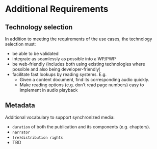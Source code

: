 # Additional Requirements

## Technology selection
In addition to meeting the requirements of the use cases, the technology selection must:

* be able to be validated
* integrate as seamlessly as possible into a WP/PWP
* be web-friendly (includes both using existing technologies where possible and also being developer-friendly)
* facilitate fast lookups by reading systems. E.g.
  * Given a content document, find its corresponding audio quickly.
  * Make reading options (e.g. don't read page numbers) easy to implement in audio playback

## Metadata

Additional vocabulary to support synchronized media:

* `duration` of both the publication and its components (e.g. chapters).
* `narrator`
* `(re)distribution rights`
* TBD
